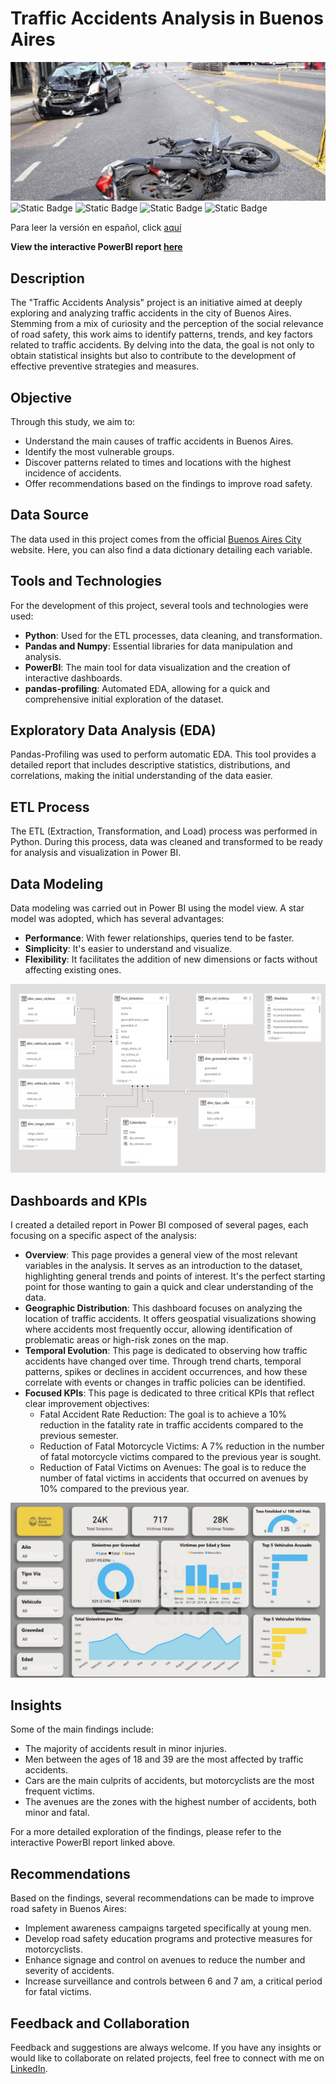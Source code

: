 # Traffic Accidents Analysis in Buenos Aires

![accident](Imagenes/siniestro-viales-3.jpg)
![Static Badge](https://img.shields.io/badge/Python-gray?style=flat&logo=python)
![Static Badge](https://img.shields.io/badge/-Pandas-gray?style=flat&logo=pandas)
![Static Badge](https://img.shields.io/badge/Numpy-gray?style=flat&logo=Numpy)
![Static Badge](https://img.shields.io/badge/PowerBI-gray?style=flat&logo=PowerBI)

Para leer la versión en español, click [aquí](README.md)

**View the interactive PowerBI report [here](https://www.novypro.com/project/análisis-de-siniestros-viales-en-buenos-aires)**

## Description

The "Traffic Accidents Analysis" project is an initiative aimed at deeply exploring and analyzing traffic accidents in the city of Buenos Aires. Stemming from a mix of curiosity and the perception of the social relevance of road safety, this work aims to identify patterns, trends, and key factors related to traffic accidents. By delving into the data, the goal is not only to obtain statistical insights but also to contribute to the development of effective preventive strategies and measures.

## Objective

Through this study, we aim to:

- Understand the main causes of traffic accidents in Buenos Aires.
- Identify the most vulnerable groups.
- Discover patterns related to times and locations with the highest incidence of accidents.
- Offer recommendations based on the findings to improve road safety.

## Data Source

The data used in this project comes from the official [Buenos Aires City](https://www.buenosaires.gob.ar/datosabiertos) website. Here, you can also find a data dictionary detailing each variable.

## Tools and Technologies

For the development of this project, several tools and technologies were used:

- **Python**: Used for the ETL processes, data cleaning, and transformation.
- **Pandas and Numpy**: Essential libraries for data manipulation and analysis.
- **PowerBI**: The main tool for data visualization and the creation of interactive dashboards.
- **pandas-profiling**: Automated EDA, allowing for a quick and comprehensive initial exploration of the dataset.

## Exploratory Data Analysis (EDA)

Pandas-Profiling was used to perform automatic EDA. This tool provides a detailed report that includes descriptive statistics, distributions, and correlations, making the initial understanding of the data easier.

## ETL Process

The ETL (Extraction, Transformation, and Load) process was performed in Python. During this process, data was cleaned and transformed to be ready for analysis and visualization in Power BI.

## Data Modeling

Data modeling was carried out in Power BI using the model view. A star model was adopted, which has several advantages:

- **Performance**: With fewer relationships, queries tend to be faster.
- **Simplicity**: It's easier to understand and visualize.
- **Flexibility**: It facilitates the addition of new dimensions or facts without affecting existing ones.

![model](Imagenes/data-model.jpeg)

## Dashboards and KPIs

I created a detailed report in Power BI composed of several pages, each focusing on a specific aspect of the analysis:

- **Overview**: This page provides a general view of the most relevant variables in the analysis. It serves as an introduction to the dataset, highlighting general trends and points of interest. It's the perfect starting point for those wanting to gain a quick and clear understanding of the data.
- **Geographic Distribution**: This dashboard focuses on analyzing the location of traffic accidents. It offers geospatial visualizations showing where accidents most frequently occur, allowing identification of problematic areas or high-risk zones on the map.
- **Temporal Evolution**: This page is dedicated to observing how traffic accidents have changed over time. Through trend charts, temporal patterns, spikes or declines in accident occurrences, and how these correlate with events or changes in traffic policies can be identified.
- **Focused KPIs**: This page is dedicated to three critical KPIs that reflect clear improvement objectives:
    - Fatal Accident Rate Reduction: The goal is to achieve a 10% reduction in the fatality rate in traffic accidents compared to the previous semester.
    - Reduction of Fatal Motorcycle Victims: A 7% reduction in the number of fatal motorcycle victims compared to the previous year is sought.
    - Reduction of Fatal Victims on Avenues: The goal is to reduce the number of fatal victims in accidents that occurred on avenues by 10% compared to the previous year.

![overview](Imagenes/overview.jpeg)

## Insights

Some of the main findings include:

- The majority of accidents result in minor injuries.
- Men between the ages of 18 and 39 are the most affected by traffic accidents.
- Cars are the main culprits of accidents, but motorcyclists are the most frequent victims.
- The avenues are the zones with the highest number of accidents, both minor and fatal.

For a more detailed exploration of the findings, please refer to the interactive PowerBI report linked above.

## Recommendations

Based on the findings, several recommendations can be made to improve road safety in Buenos Aires:

- Implement awareness campaigns targeted specifically at young men.
- Develop road safety education programs and protective measures for motorcyclists.
- Enhance signage and control on avenues to reduce the number and severity of accidents.
- Increase surveillance and controls between 6 and 7 am, a critical period for fatal victims.


## Feedback and Collaboration

Feedback and suggestions are always welcome. If you have any insights or would like to collaborate on related projects, feel free to connect with me on [LinkedIn](https://www.linkedin.com/in/kimberly-negrette/).

